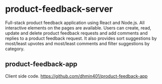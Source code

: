 # product-feedback-server
Full-stack product feedback application using React and Node.js.
All interactive elements on the pages are available.
Users can create, read, update and delete product feedback requests and add comments and replies to a product feedback request.
It also provides sort suggestions by most/least upvotes and most/least comments and filter suggestions by category.

## product-feedback-app
Client side code.
https://github.com/dhmin401/product-feedback-app
